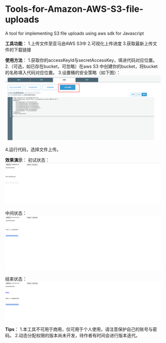 # Tools-for-Amazon-AWS-S3-file-uploads
A tool for implementing S3 file uploads using aws sdk for Javascript

**工具功能**：
1.上传文件至亚马逊AWS S3中
2.可视化上传进度
3.获取最新上传文件的下载链接

**使用方法**：
1.获取你的accessKeyId与secretAccessKey，填进代码对应位置。
2.（可选，如已存在bucket，可忽略）在aws S3 中创建你的bucket，将bucket的名称填入代码对应位置。
3.设置桶的安全策略（如下图）：
![安全策略](https://github.com/genius9527/Tools-for-Amazon-AWS-S3-file-uploads/blob/master/%E6%A1%B6%E5%AE%89%E5%85%A8%E9%85%8D%E7%BD%AE.png)

4.运行代码，选择文件上传。


**效果演示**：
初试状态：
![初始状态](https://github.com/genius9527/Tools-for-Amazon-AWS-S3-file-uploads/blob/master/%E5%88%9D%E5%A7%8B%E7%8A%B6%E6%80%81.png)

中间状态：
![中间状态](https://github.com/genius9527/Tools-for-Amazon-AWS-S3-file-uploads/blob/master/%E4%B8%AD%E9%97%B4%E7%8A%B6%E6%80%81.png)

结束状态：
![结束状态](https://github.com/genius9527/Tools-for-Amazon-AWS-S3-file-uploads/blob/master/%E7%BB%93%E6%9D%9F%E7%8A%B6%E6%80%81.png)


**Tips**：
1.本工具不可用于商用，仅可用于个人使用，请注意保护自己的账号与密码。
2.动态分配权限的版本尚未开发，待作者有时间会进行版本迭代。
